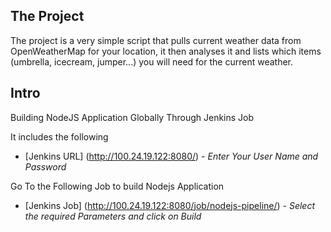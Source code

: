 ## The Project
The project is a very simple script that pulls current weather data from OpenWeatherMap
for your location, it then analyses it and lists which items (umbrella, icecream, jumper...)
you will need for the current weather.

## Intro
Building NodeJS Application Globally Through Jenkins Job

It includes the following
- [Jenkins URL] (http://100.24.19.122:8080/) - *Enter Your User Name and Password*

Go To the Following Job to build Nodejs Application

- [Jenkins Job] (http://100.24.19.122:8080/job/nodejs-pipeline/) - *Select  the required Parameters and click on Build*